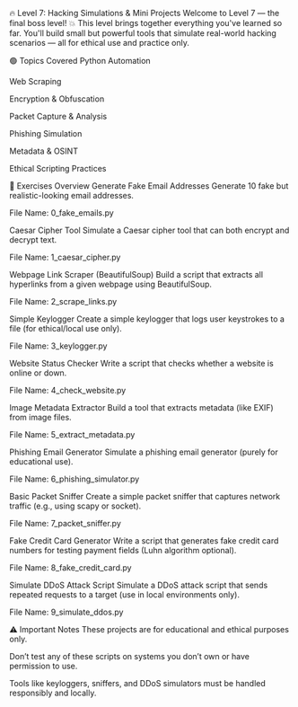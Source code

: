 🔥 Level 7: Hacking Simulations & Mini Projects
Welcome to Level 7 — the final boss level! 💥
This level brings together everything you've learned so far. You'll build small but powerful tools that simulate real-world hacking scenarios — all for ethical use and practice only.

🟢 Topics Covered
Python Automation

Web Scraping

Encryption & Obfuscation

Packet Capture & Analysis

Phishing Simulation

Metadata & OSINT

Ethical Scripting Practices

🚀 Exercises Overview
Generate Fake Email Addresses
Generate 10 fake but realistic-looking email addresses.

File Name: 0_fake_emails.py

Caesar Cipher Tool
Simulate a Caesar cipher tool that can both encrypt and decrypt text.

File Name: 1_caesar_cipher.py

Webpage Link Scraper (BeautifulSoup)
Build a script that extracts all hyperlinks from a given webpage using BeautifulSoup.

File Name: 2_scrape_links.py

Simple Keylogger
Create a simple keylogger that logs user keystrokes to a file (for ethical/local use only).

File Name: 3_keylogger.py

Website Status Checker
Write a script that checks whether a website is online or down.

File Name: 4_check_website.py

Image Metadata Extractor
Build a tool that extracts metadata (like EXIF) from image files.

File Name: 5_extract_metadata.py

Phishing Email Generator
Simulate a phishing email generator (purely for educational use).

File Name: 6_phishing_simulator.py

Basic Packet Sniffer
Create a simple packet sniffer that captures network traffic (e.g., using scapy or socket).

File Name: 7_packet_sniffer.py

Fake Credit Card Generator
Write a script that generates fake credit card numbers for testing payment fields (Luhn algorithm optional).

File Name: 8_fake_credit_card.py

Simulate DDoS Attack Script
Simulate a DDoS attack script that sends repeated requests to a target (use in local environments only).

File Name: 9_simulate_ddos.py

⚠️ Important Notes
These projects are for educational and ethical purposes only.

Don’t test any of these scripts on systems you don’t own or have permission to use.

Tools like keyloggers, sniffers, and DDoS simulators must be handled responsibly and locally.